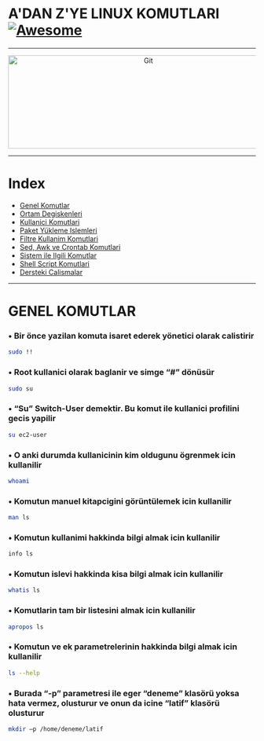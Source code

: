 # A'DAN Z'YE LINUX KOMUTLARI [![Awesome](https://cdn.rawgit.com/sindresorhus/awesome/d7305f38d29fed78fa85652e3a63e154dd8e8829/media/badge.svg)](https://github.com/sindresorhus/awesome)

<hr>
<p align="center">
	<img alt="Git" src="https://logodownload.org/wp-content/uploads/2022/05/linux-logo.png" height="190" width="555">
</p>
<hr>

# Index 

* [Genel Komutlar](#genel-komutlar)
* [Ortam Degiskenleri](#ortam-degiskenleri)
* [Kullanici Komutlari](#kullanici-komutlari)
* [Paket Yükleme Islemleri](#paket-yükleme-islemleri)
* [Filtre Kullanim Komutlari](#filtre-kullanim-komutlari)
* [Sed, Awk ve Crontab Komutlari](#sed-awk-ve-crontab-komutlari)
* [Sistem ile Ilgili Komutlar](#sistem-ile-ilgili-komutlar)
* [Shell Script Komutlari](#shell-script-komutlari)
* [Dersteki Calismalar](#dersteki-calismalar)

<hr>

# GENEL KOMUTLAR

### • Bir önce yazilan komuta isaret ederek yönetici olarak calistirir
```bash
sudo !!
```

### • Root kullanici olarak baglanir ve simge “#” dönüsür
```bash
sudo su
```

### • “Su” Switch-User demektir. Bu komut ile kullanici profilini gecis yapilir
```bash
su ec2-user
```

### • O anki durumda kullanicinin kim oldugunu ögrenmek icin kullanilir
```bash
whoami
```

### • Komutun manuel kitapcigini görüntülemek icin kullanilir
```bash
man ls
```

### • Komutun kullanimi hakkinda bilgi almak icin kullanilir
```bash
info ls
```

### • Komutun islevi hakkinda kisa bilgi almak icin kullanilir
```bash
whatis ls
```

### • Komutlarin tam bir listesini almak icin kullanilir
```bash
apropos ls
```

### • Komutun ve ek parametrelerinin hakkinda bilgi almak icin kullanilir
```bash
ls --help
```

### • Burada “-p” parametresi ile eger “deneme” klasörü yoksa hata vermez, olusturur ve onun da icine “latif” klasörü olusturur
```bash
mkdir –p /home/deneme/latif
```
